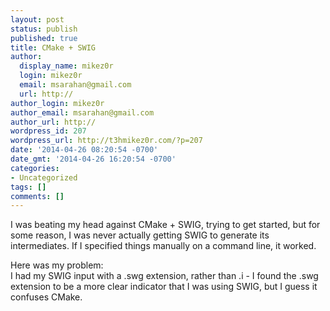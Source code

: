 ```yaml
---
layout: post
status: publish
published: true
title: CMake + SWIG
author:
  display_name: mikez0r
  login: mikez0r
  email: msarahan@gmail.com
  url: http://
author_login: mikez0r
author_email: msarahan@gmail.com
author_url: http://
wordpress_id: 207
wordpress_url: http://t3hmikez0r.com/?p=207
date: '2014-04-26 08:20:54 -0700'
date_gmt: '2014-04-26 16:20:54 -0700'
categories:
- Uncategorized
tags: []
comments: []
---
```

<p>I was beating my head against CMake + SWIG, trying to get started, but for some reason, I was never actually getting SWIG to generate its intermediates. If I specified things manually on a command line, it worked.</p>
<p>Here was my problem:<br />
I had my SWIG input with a .swg extension, rather than .i - I found the .swg extension to be a more clear indicator that I was using SWIG, but I guess it confuses CMake.</p>
